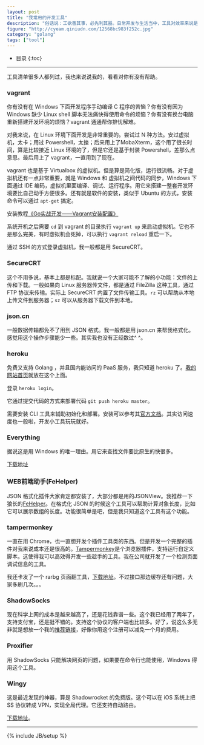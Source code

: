 ```yaml
---
layout: post
title: "我常用的开发工具"
description: "俗话说：工欲善其事，必先利其器。日常开发与生活当中，工具对效率来说是非常重要的。工具用得好，往往能达到事半功倍的效果。"
figure: "http://cyeam.qiniudn.com/12568bc983f252c.jpg"
category: "golang"
tags: ["tool"]
---
```


* 目录
{:toc}

---

工具清单很多人都列过，我也来说说我的，看看对你有没有帮助。

### vagrant

你有没有在 Windows 下面开发程序手动编译 C 程序的苦恼？你有没有因为 Windows 缺少 Linux shell 脚本无法痛快得使用命令的烦恼？你有没有换台电脑重新搭建开发环境的烦恼？vagrant 通通帮你排忧解难。

对我来说，在 Linux 环境下面开发是非常重要的。尝试过 N 种方法。安过虚拟机，太卡；用过 Powershell，太挫；后来用上了MobaXterm，这个用了很长时间，算是比较接近 Linux 环境的了，但是它还是基于封装 Powershell，差那么点意思。最后用上了 vagrant，一直用到了现在。

vagrant 也是基于 Virtualbox 的虚拟机。但是算是简化版，运行很流畅。对于虚拟机还有一点非常重要，就是 Windows 和 虚拟机之间代码的同步，Windows 下面通过 IDE 编码，虚拟机里面编译、调试、运行程序。用它来搭建一整套开发环境要比自己动手方便很多。还有就是软件的安装，类似于 Ubuntu 的方式，安装命令可以通过 `apt-get` 搞定。

安装教程[《Go实战开发——Vagrant安装配置》](https://github.com/astaxie/go-best-practice/blob/master/ebook/zh/01.2.md)

系统开机之后需要 `cd` 到 vagrant 的目录执行 `vagrant up` 来启动虚拟机。它也不是那么完美，有时虚拟机会死掉，可以执行 `vagrant reload` 重启一下。

通过 SSH 的方式登录虚拟机，我一般都是用 SecureCRT。

### SecureCRT

这个不用多说，基本上都是标配。我就说一个大家可能不了解的小功能：文件的上传和下载。一般如果向 Linux 服务器传文件，都是通过 FileZilla 这种工具，通过 FTP 协议来传输。实际上 SecureCRT 内置了文件传输工具。`rz` 可以帮助从本地上传文件到服务器；`sz` 可以从服务器下载文件到本地。

### json.cn

一般数据传输都免不了用到 JSON 格式。我一般都是用 json.cn 来帮我格式化。感觉用这个操作步骤能少一些。其实我也没有正经数过^ ^。

### heroku

免费又支持 Golang ，并且国内能访问的 PaaS 服务，我只知道 heroku 了。[我的网站首页](http://cyeam.com)就放在这个上面。

登录 `heroku login`。

它通过提交代码的方式来部署代码 `git push heroku master`。

需要安装 CLI 工具来辅助初始化和部署。安装可以参考其[官方文档](https://devcenter.heroku.com/articles/heroku-cli)。其实访问速度也一般啦，开发小工具玩玩就好。

### Everything

据说这是用 Windows 的唯一理由。用它来查找文件要比原生的快很多。

[下载地址](https://everything.en.softonic.com/)

### WEB前端助手(FeHelper)

JSON 格式化插件大家肯定都安装了，大部分都是用的JSONView。我推荐一下狼长的[FeHelper](https://chrome.google.com/webstore/detail/web%E5%89%8D%E7%AB%AF%E5%8A%A9%E6%89%8Bfehelper/pkgccpejnmalmdinmhkkfafefagiiiad?utm_source=plus)。在格式化 JSON 的时候这个工具可以帮助计算对象长度，比如它可以展示数组的长度。功能很简单是吧，但是我只知道这个工具有这个功能。

### tampermonkey

一直在用 Chrome，也一直想开发个插件工具类的东西。但是开发一个完整的插件对我来说成本还是很高的。[Tampermonkey](http://tampermonkey.net/)是个浏览器插件，支持运行自定义脚本。这使得我可以高效得开发一些趁手的工具。我在公司就开发了一个检测页面调试信息的工具。

我还卡发了一个 rarbg 页面翻工具，[下载地址](https://greasyfork.org/zh-CN/scripts/27376-rarbg)。不过接口那边缓存还有问题，大家多刷几次。。。

### ShadowSocks

现在科学上网的成本是越来越高了，还是花钱靠谱一些。这个我已经用了两年了，支持支付宝，还是挺不错的。支持这个协议的客户端也比较多。好了，说这么多无非就是想放一个我的[推荐链接](https://portal.shadowsocks.com.hk/aff.php?aff=5842)，好像你用这个注册可以减免一个月的费用。

### Proxifier

用 ShadowSocks 只能解决网页的问题，如果要在命令行也能使用，Windows 得用这个工具。

### Wingy

这是最近发现的神器，算是 Shadowrocket 的免费版。这个可以在 iOS 系统上把 SS 协议转成 VPN，实现全局代理。它还支持自动路由。

[下载地址](https://itunes.apple.com/us/app/wingy-http-s-socks5-proxy-utility/id1178584911?mt=8)。




---

{% include JB/setup %}
